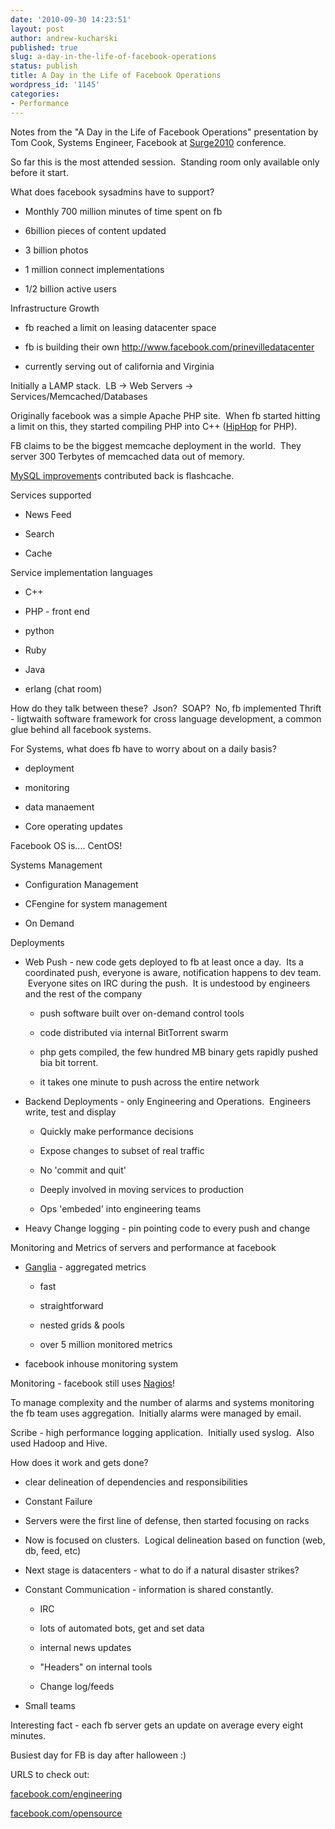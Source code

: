 ```yaml
---
date: '2010-09-30 14:23:51'
layout: post
author: andrew-kucharski
published: true
slug: a-day-in-the-life-of-facebook-operations
status: publish
title: A Day in the Life of Facebook Operations
wordpress_id: '1145'
categories:
- Performance
---
```


Notes from the "A Day in the Life of Facebook Operations" presentation by Tom Cook, Systems Engineer, Facebook at [Surge2010](http://omniti.com/surge/2010) conference.

So far this is the most attended session.  Standing room only available only before it start.

What does facebook sysadmins have to support?



	
  * Monthly 700 million minutes of time spent on fb

	
  * 6billion pieces of content updated

	
  * 3 billion photos

	
  * 1 million connect implementations

	
  * 1/2 billion active users


Infrastructure Growth

	
  * fb reached a limit on leasing datacenter space

	
  * fb is building their own http://www.facebook.com/prinevilledatacenter

	
  * currently serving out of california and Virginia


Initially a LAMP stack.  LB -> Web Servers -> Services/Memcached/Databases

Originally facebook was a simple Apache PHP site.  When fb started hitting a limit on this, they started compiling PHP into C++ ([HipHop](http://developers.facebook.com/blog/post/358) for PHP).

FB claims to be the biggest memcache deployment in the world.  They server 300 Terbytes of memcached data out of memory.

[MySQL improvement](http://www.facebook.com/MySQLatFacebook)s contributed back is flashcache.

Services supported



	
  * News Feed

	
  * Search

	
  * Cache


Service implementation languages

	
  * C++

	
  * PHP - front end

	
  * python

	
  * Ruby

	
  * Java

	
  * erlang (chat room)


How do they talk between these?  Json?  SOAP?  No, fb implemented Thrift - ligtwaith software framework for cross language development, a common glue behind all facebook systems.

For Systems, what does fb have to worry about on a daily basis?

	
  * deployment

	
  * monitoring

	
  * data manaement

	
  * Core operating updates


Facebook OS is.... CentOS!

Systems Management

	
  * Configuration Management

	
  * CFengine for system management

	
  * On Demand


Deployments

	
  * Web Push - new code gets deployed to fb at least once a day.  Its a coordinated push, everyone is aware, notification happens to dev team.  Everyone sites on IRC during the push.  It is undestood by engineers and the rest of the company

	
    * push software built over on-demand control tools

	
    * code distributed via internal BitTorrent swarm

	
    * php gets compiled, the few hundred MB binary gets rapidly pushed bia bit torrent.

	
    * it takes one minute to push across the entire network




	
  * Backend Deployments - only Engineering and Operations.  Engineers write, test and display

	
    * Quickly make performance decisions

	
    * Expose changes to subset of real traffic

	
    * No 'commit and quit'

	
    * Deeply involved in moving services to production

	
    * Ops 'embeded' into engineering teams




	
  * Heavy Change logging - pin pointing code to every push and change


Monitoring and Metrics of servers and performance at facebook

	
  * [Ganglia](http://ganglia.sourceforge.net/) - aggregated metrics

	
    * fast

	
    * straightforward

	
    * nested grids & pools

	
    * over 5 million monitored metrics




	
  * facebook inhouse monitoring system


Monitoring - facebook still uses [Nagios](http://www.nagios.org/)!

To manage complexity and the number of alarms and systems monitoring the fb team uses aggregation.  Initially alarms were managed by email.

Scribe - high performance logging application.  Initially used syslog.  Also used Hadoop and Hive.

How does it work and gets done?



	
  * clear delineation of dependencies and responsibilities

	
  * Constant Failure

	
  * Servers were the first line of defense, then started focusing on racks

	
  * Now is focused on clusters.  Logical delineation based on function (web, db, feed, etc)

	
  * Next stage is datacenters - what to do if a natural disaster strikes?

	
  * Constant Communication - information is shared constantly.

	
    * IRC

	
    * lots of automated bots, get and set data

	
    * internal news updates

	
    * "Headers" on internal tools

	
    * Change log/feeds




	
  * Small teams


Interesting fact - each fb server gets an update on average every eight minutes.

Busiest day for FB is day after halloween :)

URLS to check out:

[facebook.com/engineering](http://www.facebook.com/Engineering)

[facebook.com/opensource](http://developers.facebook.com/opensource/)
